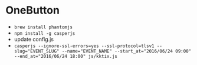 # OneButton

* `brew install phantomjs`
* `npm install -g casperjs`
* update config.js
*  `casperjs --ignore-ssl-errors=yes --ssl-protocol=tlsv1 --slug="EVENT_SLUG" --name="EVENT_NAME" --start_at="2016/06/24 09:00" --end_at="2016/06/24 18:00" js/kktix.js`
